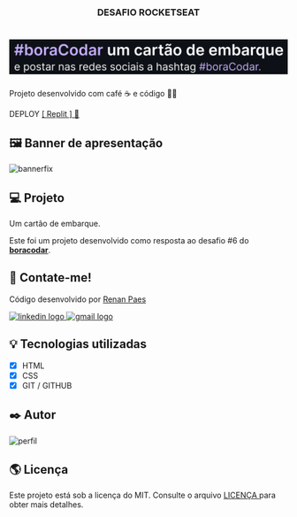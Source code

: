 <h3 align="center">DESAFIO ROCKETSEAT</h3>
<h1 align="center">
  <a href="https://Cartao-de-embarque.renanpaes92.repl.co" target="_blank">
  <img alt="Cartão de produto" title="Cartão de produto" src="./img/apresentacao.svg" />
  </a>
</h1>



Projeto desenvolvido com café ☕ e código 👨‍💻


DEPLOY  <a href="https://Cartao-de-embarque.renanpaes92.repl.co" target="_blank">[ Replit ] 🔗</a>


##  🖼️ Banner de apresentação


![bannerfix](https://user-images.githubusercontent.com/77288669/217936812-5a4e0c01-4747-4e61-a009-fdaf13de36b7.svg)

## 💻 Projeto

Um cartão de embarque.

Este foi um projeto desenvolvido como resposta ao desafio #6 do **[boracodar](https://boracodar.dev/#)**.

##  📱 Contate-me!

<div align="left">
  <p>Código desenvolvido por <a href="https://www.linkedin.com/in/renanpaes92/" target="_blank">Renan Paes</a></p>
  <a href="https://www.linkedin.com/in/renanpaes92/" target="_blank">
    <img src="https://raw.githubusercontent.com/maurodesouza/profile-readme-generator/master/src/assets/icons/social/linkedin/default.svg" width="52" height="40" alt="linkedin logo"  />
  </a>
  
  <a href="mailto:cariocarh@hotmail.com" target="_blank">
    <img src="https://raw.githubusercontent.com/maurodesouza/profile-readme-generator/master/src/assets/icons/social/gmail/default.svg" width="52" height="40" alt="gmail logo"  />
  </a>
</div>



##  💡 Tecnologias utilizadas

- [x] HTML
- [x] CSS
- [x] GIT / GITHUB

##  ✒️ Autor


![perfil](https://user-images.githubusercontent.com/77288669/217940909-e61cb717-06dd-4842-9664-fe9a614062e8.jpg)


##  🌎 Licença

Este projeto está sob a licença do MIT. Consulte o arquivo [ LICENÇA ](https://github.com/VagnerNerves/productcard-boracodar/blob/master/LICENSE) para obter mais detalhes.

